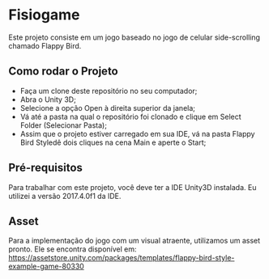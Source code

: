 # Fisiogame

Este projeto consiste em um jogo baseado no jogo de celular side-scrolling chamado Flappy Bird.

## Como rodar o Projeto

* Faça um clone deste repositório no seu computador;
* Abra o Unity 3D;
* Selecione a opção Open à direita superior da janela;
* Vá até a pasta na qual o repositório foi clonado e clique em Select Folder (Selecionar Pasta);
* Assim que o projeto estiver carregado em sua IDE, vá na pasta Flappy Bird Styledê dois cliques na cena Main e aperte o Start;

## Pré-requisitos

Para trabalhar com este projeto, você deve ter a IDE Unity3D instalada. Eu utilizei a versão 2017.4.0f1 da IDE.

## Asset

Para a implementação do jogo com um visual atraente, utilizamos um asset pronto.
Ele se encontra disponível em: https://assetstore.unity.com/packages/templates/flappy-bird-style-example-game-80330